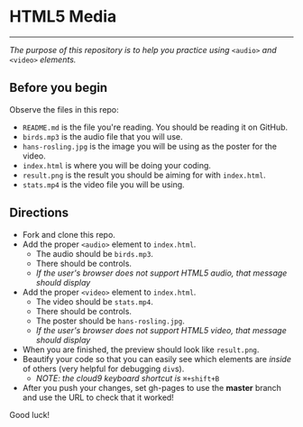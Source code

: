 # HTML5 Media
---
_The purpose of this repository is to help you practice using_ `<audio>` _and_ `<video>` _elements._

## Before you begin
Observe the files in this repo:  

* `README.md` is the file you're reading.  You should be reading it on GitHub.
* `birds.mp3` is the audio file that you will use.
* `hans-rosling.jpg` is the image you will be using as the poster for the video.
* `index.html` is where you will be doing your coding.
* `result.png` is the result you should be aiming for with `index.html`.
* `stats.mp4` is the video file you will be using.

## Directions
* Fork and clone this repo.
* Add the proper `<audio>` element to `index.html`.
  * The audio should be `birds.mp3`.
  * There should be controls.
  * _If the user's browser does not support HTML5 audio, that message should display_
* Add the proper `<video>` element to `index.html`.
  * The video should be `stats.mp4`.
  * There should be controls.
  * The poster should be `hans-rosling.jpg`.
  * _If the user's browser does not support HTML5 video, that message should display_
* When you are finished, the preview should look like `result.png`.
* Beautify your code so that you can easily see which elements are _inside_ of others (very helpful for debugging `div`s).  
  * _NOTE: the cloud9 keyboard shortcut is_ `⌘+shift+B`
* After you push your changes, set gh-pages to use the **master** branch and use the URL to check that it worked!

Good luck!

